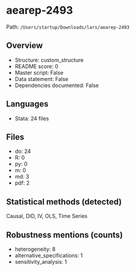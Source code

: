 # aearep-2493

Path: `/Users/startup/Downloads/lars/aearep-2493`

## Overview
- Structure: custom_structure
- README score: 0
- Master script: False
- Data statement: False
- Dependencies documented: False

## Languages
- Stata: 24 files

## Files
- do: 24
- R: 0
- py: 0
- m: 0
- md: 3
- pdf: 2

## Statistical methods (detected)
Causal, DID, IV, OLS, Time Series

## Robustness mentions (counts)
- heterogeneity: 8
- alternative_specifications: 1
- sensitivity_analysis: 1